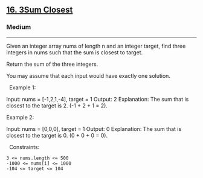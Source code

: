 <h2><a href="https://leetcode.com/problems/3sum-closest/">16. 3Sum Closest</a></h2><h3>Medium</h3><hr>Given an integer array nums of length n and an integer target, find three integers in nums such that the sum is closest to target.

Return the sum of the three integers.

You may assume that each input would have exactly one solution.

 
Example 1:

Input: nums = [-1,2,1,-4], target = 1
Output: 2
Explanation: The sum that is closest to the target is 2. (-1 + 2 + 1 = 2).


Example 2:

Input: nums = [0,0,0], target = 1
Output: 0
Explanation: The sum that is closest to the target is 0. (0 + 0 + 0 = 0).


 
Constraints:


	3 <= nums.length <= 500
	-1000 <= nums[i] <= 1000
	-104 <= target <= 104

